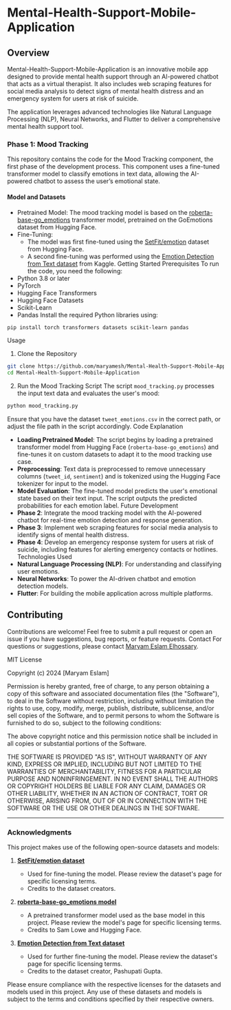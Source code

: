 # Mental-Health-Support-Mobile-Application
## Overview
Mental-Health-Support-Mobile-Application is an innovative mobile app designed to provide mental health support through an AI-powered chatbot that acts as a virtual therapist. It also includes web scraping features for social media analysis to detect signs of mental health distress and an emergency system for users at risk of suicide.

The application leverages advanced technologies like Natural Language Processing (NLP), Neural Networks, and Flutter to deliver a comprehensive mental health support tool.
### Phase 1: Mood Tracking
This repository contains the code for the Mood Tracking component, the first phase of the development process. This component uses a fine-tuned transformer model to classify emotions in text data, allowing the AI-powered chatbot to assess the user’s emotional state.
#### Model and Datasets
- Pretrained Model: The mood tracking model is based on the [roberta-base-go_emotions](https://huggingface.co/SamLowe/roberta-base-go_emotions) transformer model, pretrained on the GoEmotions dataset from Hugging Face.
- Fine-Tuning:
  - The model was first fine-tuned using the [SetFit/emotion](https://huggingface.co/datasets/SetFit/emotion) dataset from Hugging Face.
  - A second fine-tuning was performed using the [Emotion Detection from Text dataset](https://www.kaggle.com/datasets/pashupatigupta/emotion-detection-from-text) from Kaggle.
Getting Started
Prerequisites
To run the code, you need the following:
- Python 3.8 or later
- PyTorch
- Hugging Face Transformers
- Hugging Face Datasets
- Scikit-Learn
- Pandas
Install the required Python libraries using:
```bash
pip install torch transformers datasets scikit-learn pandas
```
Usage
1. Clone the Repository
```bash
git clone https://github.com/maryamesh/Mental-Health-Support-Mobile-Application.git
cd Mental-Health-Support-Mobile-Application
```
2. Run the Mood Tracking Script
The script `mood_tracking.py` processes the input text data and evaluates the user's mood:
```bash
python mood_tracking.py
```
Ensure that you have the dataset `tweet_emotions.csv` in the correct path, or adjust the file path in the script accordingly.
Code Explanation
- **Loading Pretrained Model**: The script begins by loading a pretrained transformer model from Hugging Face (`roberta-base-go_emotions`) and fine-tunes it on custom datasets to adapt it to the mood tracking use case.
- **Preprocessing**: Text data is preprocessed to remove unnecessary columns (`tweet_id`, `sentiment`) and is tokenized using the Hugging Face tokenizer for input to the model.
- **Model Evaluation**: The fine-tuned model predicts the user's emotional state based on their text input. The script outputs the predicted probabilities for each emotion label.
Future Development
- **Phase 2**: Integrate the mood tracking model with the AI-powered chatbot for real-time emotion detection and response generation.
- **Phase 3**: Implement web scraping features for social media analysis to identify signs of mental health distress.
- **Phase 4**: Develop an emergency response system for users at risk of suicide, including features for alerting emergency contacts or hotlines.
Technologies Used
- **Natural Language Processing (NLP)**: For understanding and classifying user emotions.
- **Neural Networks**: To power the AI-driven chatbot and emotion detection models.
- **Flutter**: For building the mobile application across multiple platforms.

## Contributing
Contributions are welcome! Feel free to submit a pull request or open an issue if you have suggestions, bug reports, or feature requests.
Contact
For questions or suggestions, please contact [Maryam Eslam Elhossary](mailto:maryamesh1911@gmail.com).


MIT License

Copyright (c) 2024 [Maryam Eslam]

Permission is hereby granted, free of charge, to any person obtaining a copy
of this software and associated documentation files (the "Software"), to deal
in the Software without restriction, including without limitation the rights
to use, copy, modify, merge, publish, distribute, sublicense, and/or sell
copies of the Software, and to permit persons to whom the Software is
furnished to do so, subject to the following conditions:

The above copyright notice and this permission notice shall be included in all
copies or substantial portions of the Software.

THE SOFTWARE IS PROVIDED "AS IS", WITHOUT WARRANTY OF ANY KIND, EXPRESS OR
IMPLIED, INCLUDING BUT NOT LIMITED TO THE WARRANTIES OF MERCHANTABILITY,
FITNESS FOR A PARTICULAR PURPOSE AND NONINFRINGEMENT. IN NO EVENT SHALL THE
AUTHORS OR COPYRIGHT HOLDERS BE LIABLE FOR ANY CLAIM, DAMAGES OR OTHER
LIABILITY, WHETHER IN AN ACTION OF CONTRACT, TORT OR OTHERWISE, ARISING FROM,
OUT OF OR IN CONNECTION WITH THE SOFTWARE OR THE USE OR OTHER DEALINGS IN THE
SOFTWARE.

---

### Acknowledgments

This project makes use of the following open-source datasets and models:

1. **[SetFit/emotion dataset](https://huggingface.co/datasets/SetFit/emotion)**
   - Used for fine-tuning the model. Please review the dataset's page for specific licensing terms.
   - Credits to the dataset creators.

2. **[roberta-base-go_emotions model](https://huggingface.co/SamLowe/roberta-base-go_emotions)**
   - A pretrained transformer model used as the base model in this project. Please review the model's page for specific licensing terms.
   - Credits to Sam Lowe and Hugging Face.

3. **[Emotion Detection from Text dataset](https://www.kaggle.com/datasets/pashupatigupta/emotion-detection-from-text)**
   - Used for further fine-tuning the model. Please review the dataset's page for specific licensing terms.
   - Credits to the dataset creator, Pashupati Gupta.

Please ensure compliance with the respective licenses for the datasets and models used in this project. Any use of these datasets and models is subject to the terms and conditions specified by their respective owners.


